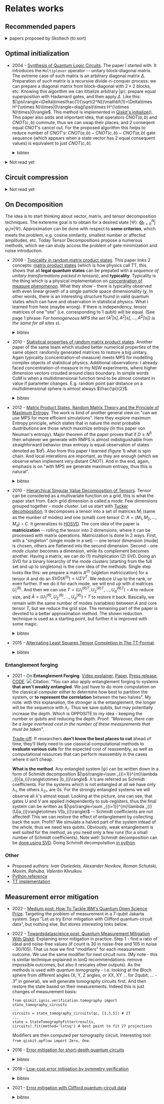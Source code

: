 # Relates works

## Recommended papers
<details>
<summary>papers proposed by Skoltech (to sort)</summary>

- 2020 - [Randomized algorithms for fast computation of low rank tensor ring model](https://iopscience.iop.org/article/10.1088/2632-2153/abad87/meta)
  <details>
  <summary>bibtex</summary>

  ```
  @article{Ahmadi_Asl_2020,
    doi = {10.1088/2632-2153/abad87},
    url = {https://doi.org/10.1088/2632-2153/abad87},
    year = 2020,
    month = {dec},
    publisher = {{IOP} Publishing},
    volume = {2},
    number = {1},
    pages = {011001},
    author = {Salman Ahmadi-Asl and Andrzej Cichocki and Anh Huy Phan and Maame G Asante-Mensah and Mirfarid Musavian Ghazani and Toshihisa Tanaka and Ivan Oseledets},
    title = {Randomized algorithms for fast computation of low rank tensor ring model},
    journal = {Machine Learning: Science and Technology}
  }
  ```
  </details>

- 2022 - [How to Train Unstable Looped Tensor Network](https://arxiv.org/abs/2203.02617)

- 2022 - [TTOpt: A Maximum Volume Quantized Tensor Train-based Optimization and its Application to Reinforcement Learning](https://arxiv.org/abs/2205.00293)
  <details>
  <summary>bibtex</summary>

  ```
  @misc{TTOps,
    doi = {10.48550/ARXIV.2205.00293},
    url = {https://arxiv.org/abs/2205.00293},
    author = {Sozykin, Konstantin and Chertkov, Andrei and Schutski, Roman and Phan, Anh-Huy and Cichocki, Andrzej and Oseledets, Ivan},
    keywords = {Machine Learning (cs.LG), Neural and Evolutionary Computing (cs.NE), Optimization and Control (math.OC), FOS: Computer and information sciences, FOS: Computer and information sciences, FOS: Mathematics, FOS: Mathematics},
  ```
  </details>


</details>


## Optimal initialization

- 2004 - [Synthesis of Quantum Logic Circuits](https://arxiv.org/abs/quant-ph/0406176). The paper I started with. It introduces the `Multiplexor` operator -- unitary block-diagonal matrix. The extreme case of such matrix is an arbitrary diagonal matrix $\Delta$. Preparation of such matrix is a recursive divide-n-conquer process: we can prepare a diagonal matrix from block-diagonal with $2\times2$ blocks, etc. Knowing this algorithm we can ititialize arbitrary $|\psi\rangle$: prepare equal superposition with Hadamard gates, and then apply $\Delta$. Like this: $|\psi\rangle=\Delta\times\frac{1}{\sqrt{2^N}}\mathbf{1}=\Delta\times H^{\otimes N}\times|0\rangle=diag(\psi)\times H^{\otimes N}\times|0\rangle$. This method is implemented in [Qiskit's initialize()](https://qiskit.org/documentation/stubs/qiskit.circuit.QuantumCircuit.initialize.html). This paper also adds and important idea, that operators $CNOT(a, b)$ and $CNOT(c, b)$ commute, thus we can swap their places; and 2 conseqent equal $CNOT$'s cancel out. For the proposed algorithm this helps to reduce number of $CNOT$'s: $CNOT(a, b)-CNOT(c, b)-CNOT(a, b)$ gate sequence (which appears when a state vector has 2 equal consequent values) is equivalent to just $CNOT(c, b)$.
  <details>
  <summary>bibtex</summary>

  ```
  @article{shende2006synthesis,
    title={Synthesis of quantum-logic circuits},
    author={Shende, Vivek V and Bullock, Stephen S and Markov, Igor L},
    journal={IEEE Transactions on Computer-Aided Design of Integrated Circuits and Systems},
    volume={25},
    number={6},
    pages={1000--1010},
    year={2006},
    publisher={IEEE}
  }
  ```
  </details>

<details><summary>Not read yet</summary>

- 2001 - [Efficient scheme for initializing a quantum register with an arbitrary superposed state](https://journals.aps.org/pra/abstract/10.1103/PhysRevA.64.014303)
- 2004 - [Optimal quantum circuit synthesis from controlled-unitary gates](https://journals.aps.org/pra/abstract/10.1103/PhysRevA.69.042309)
- 2004 - [Transformation of quantum states using uniformly controlled rotations](https://arxiv.org/abs/quant-ph/0407010)
- 2008 - [Quantum Circuit Simplification and Level Compaction](https://ieeexplore.ieee.org/abstract/document/4378213)
- 2010 - [Synthesis of quantum circuits for linear nearest neighbor architectures](https://link.springer.com/article/10.1007/s11128-010-0201-2)
- 2013 - [A Meet-in-the-Middle Algorithm for Fast Synthesis of Depth-Optimal Quantum Circuits](https://ieeexplore.ieee.org/abstract/document/6516700)
- 2014 - [Efficient synthesis of quantum circuits implementing clifford group operations](https://ieeexplore.ieee.org/abstract/document/6742938)
- 2016 - [Parallelizing quantum circuit synthesis](https://iopscience.iop.org/article/10.1088/2058-9565/1/1/015003/meta)
- 2020 - [A divide-and-conquer algorithm for quantum state preparation](https://arxiv.org/abs/2008.01511)
- 2021 - [Deterministic, scalable, and entanglement efficient initialization of arbitrary quantum states](https://arxiv.org/abs/2110.13454)
- 2021 - [Configurable sublinear circuits for quantum state preparation](https://arxiv.org/abs/2108.10182)
- 2021 - [Entanglement as a complexity measure for quantum state preparation](https://arxiv.org/abs/2111.03132)
- 2022 - [QUEST: systematically approximating Quantum circuits for higher output fidelity](https://dl.acm.org/doi/10.1145/3503222.3507739)
- 2022 - [Best Approximate Quantum Compiling Problems](https://dl.acm.org/doi/10.1145/3505181)
</details>

## Circuit compression

<details><summary> Not read yet </summary>

- 2020 [Graph-theoretic Simplification of Quantum Circuits with the ZX-calculus](https://quantum-journal.org/papers/q-2020-06-04-279/)
```
@article{2020, 
    title={Graph-theoretic Simplification of Quantum Circuits with the ZX-calculus}, 
    volume={4}, ISSN={2521-327X}, 
    url={http://dx.doi.org/10.22331/q-2020-06-04-279}, DOI={10.22331/q-2020-06-04-279}, 
    journal={Quantum}, 
    publisher={Verein zur Forderung des Open Access Publizierens in den Quantenwissenschaften}, 
    author={Duncan, Ross and Kissinger, Aleks and Perdrix, Simon and van de Wetering, John}, 
    year={2020}, 
    month={Jun}, 
    pages={279} 
}
```
- https://www.quantinuum.com/developers/tket
- 2020 - [ZX-calculus for the working quantum computer scientist](https://arxiv.org/abs/2012.13966)
```
@misc{https://doi.org/10.48550/arxiv.2012.13966,
  doi = {10.48550/ARXIV.2012.13966},
  url = {https://arxiv.org/abs/2012.13966},
  author = {van de Wetering, John},
  keywords = {Quantum Physics (quant-ph), FOS: Physical sciences, FOS: Physical sciences},
  title = {ZX-calculus for the working quantum computer scientist},
  publisher = {arXiv},
  year = {2020},  
  copyright = {arXiv.org perpetual, non-exclusive license}
}
```
- https://zxcalculus.com/

</details>

## On Decomposition
The idea is to start thinking about vector, matrix, and tensor decomposition techniques. The extereme goal is to obtain for a desired state $|\Psi\rangle$: $\bigotimes_{i=0}^{N}|\psi_i\rangle\approx|\Psi\rangle$. Approximation can be done with respect to **some criterion**, which meets the problem, e.g. cosine similarity, smallest number or affected amplitudes, etc. Today Tensor Decompositions propose a numerous methods, which we can study accoss the problem of gate minimization and noise introduction.

- 2009 - [Typicality in random matrix product states](https://arxiv.org/abs/0908.3877).
This paper links 2 concepts: [matrix product states](https://en.wikipedia.org/wiki/Matrix_product_state) (which is how physics call TT, this shows that all **legal quantum states** can be prepated with a *sequence of unitary transformations packed in tensors*), and **typicality**. Typicality is the thing which is a physical implementation on [concentration of measure phenomenon](https://en.wikipedia.org/wiki/Concentration_of_measure). What they show - there is typicality observed with even linear growth of a single particle space dimensionality ($\chi$. In other words, there is an interesting structure found in valid quantum states which can have and observation in statistical physics. What I learned from here (maybe wrong). If there is independency, tensor matrices of one "site" (i.e. corresponding to 1 qubit) will be equal. (See page 1 phrase: *For homogeneous MPS the set $\{A^1[s],A^2[s], ... , A^D[s]\}$ is the same for all sites $s$*).
  <details>
  <summary>bibtex</summary>

  ```
  @article{PhysRevA.81.032336,
  title = {Typicality in random matrix product states},
  author = {Garnerone, Silvano and de Oliveira, Thiago R. and Zanardi, Paolo},
  journal = {Phys. Rev. A},
  volume = {81},
  issue = {3},
  pages = {032336},
  numpages = {8},
  year = {2010},
  month = {Mar},
  publisher = {American Physical Society},
  doi = {10.1103/PhysRevA.81.032336},
  url = {https://link.aps.org/doi/10.1103/PhysRevA.81.032336}
  }
  ```
  </details>

- 2010 - [Statistical properties of random matrix product states](https://arxiv.org/abs/1003.5253). Another paper of the same team which studied better numerical properties of the same object: randomily generated matrices to restore a big unitary. Again typicality (concentration-of-measure) meets MPS for modelling complex objects of statistical physics. Additional observations: I already faced concentration-of-measure in my NSW experiments, where higher dimension vectors crouded around class boundary. In simple words CoM is when a multidimensional function tend to be almost constant in value if parameter changes. E.g. random point pair distance on a multidimensional sphere is almost always $\frac{\pi}{2}$.
  <details>
  <summary>bibtex</summary>

  ```
  @article{PhysRevA.82.052312,
    title = {Statistical properties of random matrix product states},
    author = {Garnerone, Silvano and de Oliveira, Thiago R. and Haas, Stephan and Zanardi, Paolo},
    journal = {Phys. Rev. A},
    volume = {82},
    issue = {5},
    pages = {052312},
    numpages = {11},
    year = {2010},
    month = {Nov},
    publisher = {American Physical Society},
    doi = {10.1103/PhysRevA.82.052312},
    url = {https://link.aps.org/doi/10.1103/PhysRevA.82.052312}
  }
  ```

  </details>

- 2012 - [Matrix Product States, Random Matrix Theory and the Principle of Maximum Entropy](https://arxiv.org/abs/1201.6324). The work is kind of another general view on "can we use MPS for more efficient simulations". Here they explore maximum Entropy principle, which states that in nature the most probable dustributions are those which maximize entropy (in this paper von Neuman's entropy). Major theorem of the paper proves that if $D\geq N^5$ then whatever we generate with RMPS is almost indistiguishable from straighforward behavior (max entropy is equal observation of states denoted as $\mathbf{1}/d^l$). Also from this paper I learned (figure 1) what is spin chain. And local interations are important, as they are enough (which we observe when implement very distant CNOT). And in the end, again, emphasis is on "with MPS we generate maximum entropy, thus this is natural".
  <details>
  <summary>bibtex</summary>

  ```
  @article{2013, 
    title={Matrix Product States, Random Matrix Theory and the Principle of Maximum Entropy}, 
    volume={320}, 
    ISSN={1432-0916}, 
    url={http://dx.doi.org/10.1007/s00220-013-1718-x}, 
    DOI={10.1007/s00220-013-1718-x}, 
    number={3}, 
    journal={Communications in Mathematical Physics}, 
    publisher={Springer Science and Business Media LLC},  
    author={Collins, Benoît and González-Guillén, Carlos E. and Pérez-García, David}, year={2013}, month={May}, 
    pages={663–677} }
  ```
  </details>


- 2010 - [Hierarchical Singular Value Decomposition of Tensors](https://epubs.siam.org/doi/abs/10.1137/090764189). Tensor can be considered as a multivariate function on a grid, this is what the paper start from. Each grid dimension is called a *mode*. Few dimensions grouped together - *mode cluster*. Let us start with [Tucker decomposition](https://en.wikipedia.org/wiki/Tucker_decomposition). It decomposes a tensor into a set of matrices $M_i$ (same as the munber of modes) and one (small) core tensor $C$: $A=(M_1, M_2, ..., M_d)\circ C$. It generalizes to [HOSVD](https://en.wikipedia.org/wiki/Higher-order_singular_value_decomposition). The core idea of the paper is **matricization** -- rolling the tensor into 2 dimensions, where it can be processed with matrix operations. Matricization is done in 2 ways. First, with a "singleton" (single mode in a set) -- one tensor dimension (mode) is chosen, others are flattened into the second dimension. Second - one *mode cluster* becomes a dimension, while its complement becomes another. Having a matrix, we can do (1) multiplication (2) SVD. Doing an SVD for a binary hierarchy of the mode clusters (starting from the full set and up to singletons) is the core idea of the methods. Single step looks like this: we prepare a matrix $A^{(t)}$ (sigleton matricization) for a tensor $A$ and do an $SVD(A^{(t)})=U\Sigma V^T$. We reduce $U$ up to the rank, or even further. If we do it for each mode, we will end up with $d$ matrices $U^{(R)}_i$. And then we can use $T=(U^{(R)T}_1, U^{(R)T}_2, ..., U^{(R)T}_d)\circ A$ to reduce size, and $\tilde{A} = (U^{(R)}_1, U^{(R)}_2, ..., U^{(R)}_d)\circ T$ to restore it back. Basically, we remain with the same number of modes (variables) between $A$ and core tensor $T$, but we reduce the grid size. The remaining part of the paper is devoted to a better approximation method. The shown reduction technique is used as a starting point, but further it is improved with some magic.

  <details>
  <summary>bibtex</summary>

  ```
  @article{doi:10.1137/090764189,
  author = {Grasedyck, Lars},
  title = {Hierarchical Singular Value Decomposition of Tensors},
  journal = {SIAM Journal on Matrix Analysis and Applications},
  volume = {31},
  number = {4},
  pages = {2029-2054},
  year = {2010},
  doi = {10.1137/090764189},
  URL = {https://doi.org/10.1137/090764189}
  }
  ```
  </details>

- 2015 - [Alternating Least Squares Tensor Completion in The TT-Format](https://arxiv.org/abs/1509.00311).
  <details>
  <summary>bibtex</summary>

  ```
  @misc{ALSTT,
    doi = {10.48550/ARXIV.1509.00311},
    url = {https://arxiv.org/abs/1509.00311},
    author = {Grasedyck, Lars and Kluge, Melanie and Krämer, Sebastian},
    keywords = {Numerical Analysis (math.NA), FOS: Mathematics, FOS: Mathematics, 15A69, 65F99},
    title = {Alternating Least Squares Tensor Completion in The TT-Format},
    publisher = {arXiv},
    year = {2015}, 
    copyright = {arXiv.org perpetual, non-exclusive license}
  }
  ```
  </details>


### Entanglement forging

- 2021 - On **Entanglement Forging**. [Video explainer](https://www.youtube.com/watch?v=vJZRUf1abQs), [Paper](https://arxiv.org/abs/2104.10220), [Press release](https://research.ibm.com/blog/quantum-entanglement-forging), [CODE](https://github.com/qiskit-community/prototype-entanglement-forging).
  <img src="https://dwzke5c1hcizv.cloudfront.net/image?url=https%3A%2F%2Fresearch-website-prod-cms-uploads.s3.us.cloud-object-storage.appdomain.cloud%2Ffig1_2_N_qubit_circuit_9b7a33a9c4.png&w=1920&q=75">
  Citation: "You can also apply entanglement forging to systems **that aren’t weakly entangled**. We just have to do more computation on the classical computer either to determine how best to partition the system, or **to represent the correlation** between the two halves".
  My note: with this explanation, the stronger is the entanglement, the longer will be the sequence with $\lambda_i$. Thus we save qubits, but may potentially increase the depth. Which is OPPOSITE to my idea - keeping the number or qubits and reducing the depth. Proof: *"Moreover, there can be a large overhead cost in the number of these measurements that must be taken"*.

  <u>Trade-off</u>: If researchers **don’t know the best places to cut** ahead of time, they’ll likely need to use classical computational methods to **evaluate various cuts** for the expected cost of reassembly, as well as computational resources that can perform reassembly in the cases where it isn’t cheap.

  **What is the method**. Any entangled system $|\psi\rangle$ can be written down in a form of Schmidt decomposition $|\psi\rangle=\sum _{{i=1}}^{m}\lambda _{i}|a_{i}\rangle\otimes |b_{i}\rangle$. $\lambda$'s are referred as Schmidt coefficients. For the systems which is not entangled at all we have only $\lambda_1$, the others $\lambda_{2+}$ are 0s. For the strongly entangled systems we will observe all $\lambda$'s almost equal. Looking at the picture, one can see, that gates $U$ and $V$ are applied independently to sub-registers, thus the final system can be written as $|\psi\rangle=\sum _{{i=1}}^{m}\lambda _{i}(U|a_{i}\rangle\otimes V|b_{i}\rangle)$ -- Schmidt coefficients are not affected! This we can restore the effect of entanglement by collecting back the sum. Profit? We simulate a halved part of the system intead of the whole, thus we need less qubits. Obviously, weak entanglement is well suited for the method, as you need only a few runs (for a small number of Schmidt coefficients). Note well: Schmidt decomposition can be [done using SVD](https://physics.stackexchange.com/a/251574). Doing Schmidt decompolsition [in python](https://pypi.org/project/pyqentangle/).


### Other

- Proposed authors: *Ivan Oseledets, Alexander Novikov, Roman Schutski, Maxim, Rahuba, Valentin Khrulkov.*
- [Python reference](https://stackoverflow.com/questions/66753122/specific-tensor-decomposition)
- [TT implementation](https://github.com/oseledets/ttpy)

## Measurement error mitigation
- 2022 - [Medium post: How To Tackle IBM's Quantum Open Science Prize](https://pyqml.medium.com/how-to-tackle-ibms-quantum-open-science-prize-e6c7fc594154). Targeting the problem of measurement in a 7-qubit Jakarta system. Says "Let us try Error mitigation with Clifford quantum-circuit data", but nothing else. But stores interesting links below.

- 2022 - [Towardsdatascience post: Quantum Measurement Mitigation With Qiskit](https://towardsdatascience.com/quantum-measurement-mitigation-with-qiskit-bb35b3d28eec). Explaining error mitigation in practice. Step 1 - find a ratio of ideal and noise-free values (if count is 30 in noise-free and 105 in noise - 30/105). That us how we find "modifiers" for each measurement outcome. We use the same modifier for next circuit runs. (My note - this is similar technique explained in IonQ recommendations: remove impossible outcomes, but also it rescales other outputs). As the methods is used with *quantum tomography* - i.e. looking at the Bloch sphere from different angles (X, Y, Z angles, or XX, XY ... for 2qubit, ... - $3^n$ in general), we will generate tomography circuits first. And then restore the state based on their measurements. Indeed this is just changes of measurement basis:

  ```
  from qiskit.ignis.verification.tomography import state_tomography_circuits 
  ... 
  circuits = state_tomography_circuits(qc, [1,3,5]) # 27
  ... 
  state = StateTomographyFitter(results, circuits).fit(method='lstsq') # best point to fit 27 projections
  ```
  Modifiers are then computed per tomography circuit. Interesting tool: `from qiskit.opflow import Zero, One`.

- 2016 - [Error mitigation for short-depth quantum circuits](https://arxiv.org/abs/1612.02058)
  <details>
  <summary>bibtex</summary>

  ```
  @article{PhysRevLett.119.180509,
    title = {Error Mitigation for Short-Depth Quantum Circuits},
    author = {Temme, Kristan and Bravyi, Sergey and Gambetta, Jay M.},
    journal = {Phys. Rev. Lett.},
    volume = {119},
    issue = {18},
    pages = {180509},
    numpages = {5},
    year = {2017},
    month = {Nov},
    publisher = {American Physical Society},
    doi = {10.1103/PhysRevLett.119.180509},
    url = {https://link.aps.org/doi/10.1103/PhysRevLett.119.180509}
  }
  ```
  </details>

- 2018 - [Low-cost error mitigation by symmetry verification](https://arxiv.org/abs/1807.10050)
  <details>
  <summary>bibtex</summary>

  ```
  @article{PhysRevA.98.062339,
    title = {Low-cost error mitigation by symmetry verification},
    author = {Bonet-Monroig, X. and Sagastizabal, R. and Singh, M. and O'Brien, T. E.},
    journal = {Phys. Rev. A},
    volume = {98},
    issue = {6},
    pages = {062339},
    numpages = {10},
    year = {2018},
    month = {Dec},
    publisher = {American Physical Society},
    doi = {10.1103/PhysRevA.98.062339},
    url = {https://link.aps.org/doi/10.1103/PhysRevA.98.062339}
  }
  ```
  </details>

- 2021 - [Error mitigation with Clifford quantum-circuit data](https://arxiv.org/abs/2005.10189)
  <details>
  <summary>bibtex</summary>

  ```
  @article{Czarnik2021errormitigation,
    doi = {10.22331/q-2021-11-26-592},
    url = {https://doi.org/10.22331/q-2021-11-26-592},
    title = {Error mitigation with {C}lifford quantum-circuit data},
    author = {Czarnik, Piotr and Arrasmith, Andrew and Coles, Patrick J. and Cincio, Lukasz},
    journal = {{Quantum}},
    issn = {2521-327X},
    publisher = {{Verein zur F{\"{o}}rderung des Open Access Publizierens in den Quantenwissenschaften}},
    volume = {5},
    pages = {592},
    month = nov,
    year = {2021}
  }
  ```
  </details>